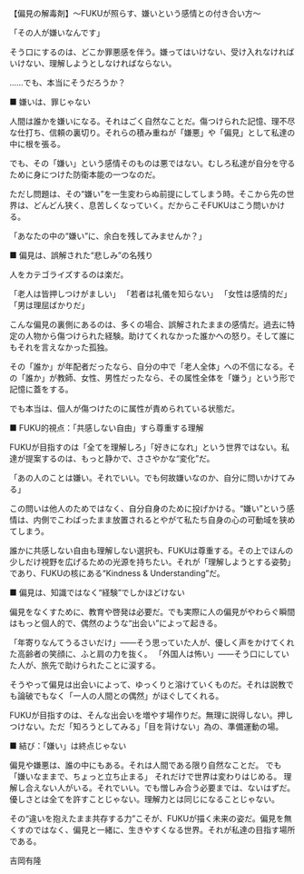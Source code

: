 【偏見の解毒剤】〜FUKUが照らす、嫌いという感情との付き合い方〜

「その人が嫌いなんです」

そう口にするのは、どこか罪悪感を伴う。嫌ってはいけない、受け入れなければいけない、理解しようとしなければならない。

……でも、本当にそうだろうか？

■ 嫌いは、罪じゃない

人間は誰かを嫌いになる。それはごく自然なことだ。傷つけられた記憶、理不尽な仕打ち、信頼の裏切り。それらの積み重ねが「嫌悪」や「偏見」として私達の中に根を張る。

でも、その「嫌い」という感情そのものは悪ではない。むしろ私達が自分を守るために身につけた防衛本能の一つなのだ。

ただし問題は、その“嫌い”を一生変わらぬ前提にしてしまう時。そこから先の世界は、どんどん狭く、息苦しくなっていく。だからこそFUKUはこう問いかける。

「あなたの中の“嫌い”に、余白を残してみませんか？」

■ 偏見は、誤解された“悲しみ”の名残り

人をカテゴライズするのは楽だ。

「老人は皆押しつけがましい」
「若者は礼儀を知らない」
「女性は感情的だ」
「男は理屈ばかりだ」

こんな偏見の裏側にあるのは、多くの場合、誤解されたままの感情だ。過去に特定の人物から傷つけられた経験。助けてくれなかった誰かへの怒り。そして誰にもそれを言えなかった孤独。

その「誰か」が年配者だったなら、自分の中で「老人全体」への不信になる。その「誰か」が教師、女性、男性だったなら、その属性全体を「嫌う」という形で記憶に蓋をする。

でも本当は、個人が傷つけたのに属性が責められている状態だ。

■ FUKU的視点：「共感しない自由」すら尊重する理解

FUKUが目指すのは「全てを理解しろ」「好きになれ」という世界ではない。私達が提案するのは、もっと静かで、ささやかな“変化”だ。

「あの人のことは嫌い。それでいい。でも何故嫌いなのか、自分に問いかけてみる」

この問いは他人のためではなく、自分自身のために投げかける。“嫌い”という感情は、内側でこわばったまま放置されるとやがて私たち自身の心の可動域を狭めてしまう。

誰かに共感しない自由も理解しない選択も、FUKUは尊重する。その上でほんの少しだけ視野を広げるための光源を持ちたい。それが「理解しようとする姿勢」であり、FUKUの核にある“Kindness & Understanding”だ。

■ 偏見は、知識ではなく“経験”でしかほどけない

偏見をなくすために、教育や啓発は必要だ。でも実際に人の偏見がやわらぐ瞬間はもっと個人的で、偶然のような“出会い”によって起きる。

「年寄りなんてうるさいだけ」——そう思っていた人が、優しく声をかけてくれた高齢者の笑顔に、ふと肩の力を抜く。
「外国人は怖い」——そう口にしていた人が、旅先で助けられたことに涙する。

そうやって偏見は出会いによって、ゆっくりと溶けていくものだ。それは説教でも論破でもなく「一人の人間との偶然」がほぐしてくれる。

FUKUが目指すのは、そんな出会いを増やす場作りだ。無理に説得しない。押しつけない。ただ「知ろうとしてみる」「目を背けない」為の、準備運動の場。

■ 結び：「嫌い」は終点じゃない

偏見や嫌悪は、誰の中にもある。それは人間である限り自然なことだ。
でも「嫌いなままで、ちょっと立ち止まる」
それだけで世界は変わりはじめる。
理解し合えない人がいる。それでいい。でも憎しみ合う必要までは、ないはずだ。
優しさとは全てを許すことじゃない。理解力とは同じになることじゃない。

その“違いを抱えたまま共存する力”こそが、FUKUが描く未来の姿だ。偏見を無くすのではなく、偏見と一緒に、生きやすくなる世界。それが私達の目指す場所である。

吉岡有隆

